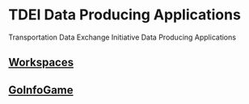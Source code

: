 # TDEI Data Producing Applications

Transportation Data Exchange Initiative Data Producing Applications

## [Workspaces](workspaces/index.md)

## [GoInfoGame](goinfogame/index.md)
